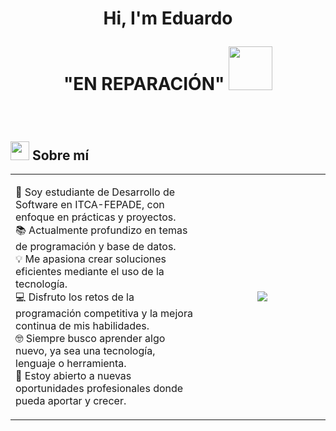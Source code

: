 <h1 align="center">
  Hi, I'm Eduardo 
  
  "EN REPARACIÓN"
  <img src="https://media.giphy.com/media/LrKbFfGC9Z2iQ7Tdz7/giphy.gif" width="70">
</h1>

<br>

<h2><img src="https://cdn-icons-png.flaticon.com/512/2922/2922506.png" width="30"/> Sobre mí</h2>

<table width="100%">
  <tr>
    <td valign="top" style="width: 60%;">
      <p align="left" style="font-size: 16px;">
        🏫 Soy estudiante de Desarrollo de Software en ITCA-FEPADE, con enfoque en prácticas y proyectos.<br>
        📚 Actualmente profundizo en temas de programación y base de datos.<br>
        💡 Me apasiona crear soluciones eficientes mediante el uso de la tecnología.<br>
        💻 Disfruto los retos de la programación competitiva y la mejora continua de mis habilidades.<br>
        🤓 Siempre busco aprender algo nuevo, ya sea una tecnología, lenguaje o herramienta.<br>
        🤝 Estoy abierto a nuevas oportunidades profesionales donde pueda aportar y crecer.
      </p>
    </td>
    <td align="center" style="width: 40%;">
      <img src="https://media.giphy.com/media/f6h7wzsAkdXZThF609/giphy.gif" style="max-width: 100%; height: auto;">
    </td>
  </tr>
</table>




   
